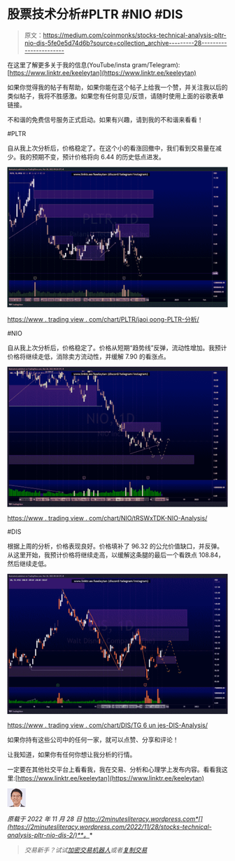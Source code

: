 # 股票技术分析#PLTR #NIO #DIS

> 原文：<https://medium.com/coinmonks/stocks-technical-analysis-pltr-nio-dis-5fe0e5d74d6b?source=collection_archive---------28----------------------->

在这里了解更多关于我的信息(YouTube/insta gram/Telegram):[https://www.linktr.ee/keeleytan](https://www.linktr.ee/keeleytan)

如果你觉得我的帖子有帮助，如果你能在这个帖子上给我一个赞，并关注我以后的类似帖子，我将不胜感激。如果您有任何意见/反馈，请随时使用上面的谷歌表单链接。

不和谐的免费信号服务正式启动。如果有兴趣，请到我的不和谐来看看！

#PLTR

自从我上次分析后，价格稳定了。在这个小的看涨回撤中，我们看到交易量在减少。我的预期不变，预计价格将向 6.44 的历史低点进发。

![](img/a530f460879ebd595f058c6ffcde8c0a.png)

[https://www . trading view . com/chart/PLTR/jaoi oong-PLTR-分析/](https://www.tradingview.com/chart/PLTR/JAoIoONG-PLTR-Analysis/)

#NIO

自从我上次分析后，价格稳定了。价格从短期“趋势线”反弹，流动性增加。我预计价格将继续走低，消除卖方流动性，并缓解 7.90 的看涨点。

![](img/574aadd9a3843ad4ce2527cada0fac6b.png)

[https://www . trading view . com/chart/NIO/tRSWxTDK-NIO-Analysis/](https://www.tradingview.com/chart/NIO/tRSWxTDK-NIO-Analysis/)

#DIS

根据上周的分析，价格表现良好。价格填补了 96.32 的公允价值缺口，并反弹。从这里开始，我预计价格将继续走高，以缓解这条腿的最后一个看跌点 108.84，然后继续走低。

![](img/222d5bfeb63ca5e800617a344c3bc3b3.png)

[https://www . trading view . com/chart/DIS/TG 6 un jes-DIS-Analysis/](https://www.tradingview.com/chart/DIS/TG6UNjes-DIS-Analysis/)

如果你持有这些公司中的任何一家，就可以点赞、分享和评论！

让我知道，如果你有任何你想让我分析的行情。

一定要在其他社交平台上看看我，我在交易、分析和心理学上发布内容。看看我这里:[https://www.linktr.ee/keeleytan](https://www.linktr.ee/keeleytan)

![](img/c83ec1bb79f98524ee91387759ca3990.png)

*原载于 2022 年 11 月 28 日 http://2minutesliteracy.wordpress.com*[](https://2minutesliteracy.wordpress.com/2022/11/28/stocks-technical-analysis-pltr-nio-dis-2/)**。**

> *交易新手？试试[加密交易机器人](/coinmonks/crypto-trading-bot-c2ffce8acb2a)或者[复制交易](/coinmonks/top-10-crypto-copy-trading-platforms-for-beginners-d0c37c7d698c)*